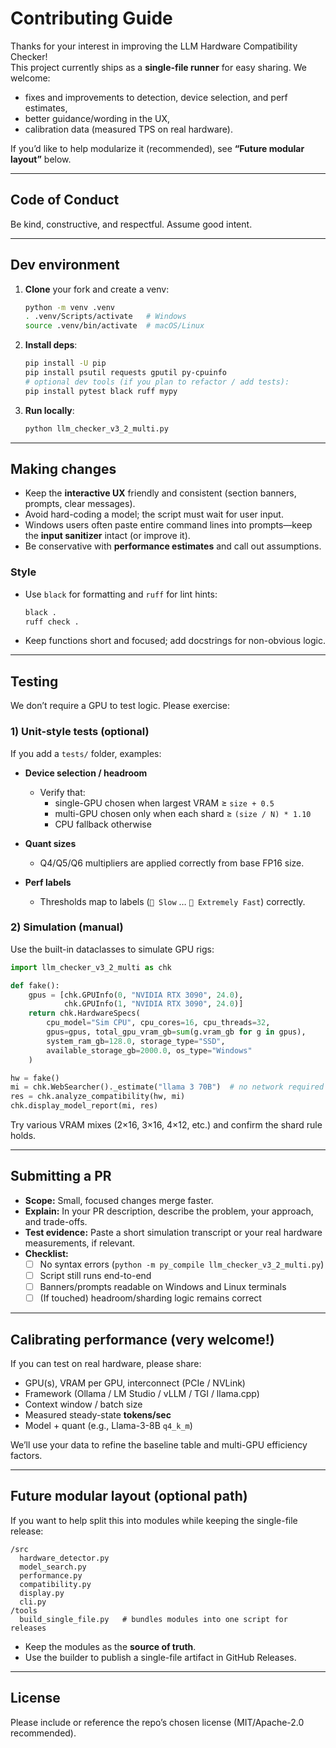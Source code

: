 # Contributing Guide

Thanks for your interest in improving the LLM Hardware Compatibility Checker!  
This project currently ships as a **single-file runner** for easy sharing. We welcome:
- fixes and improvements to detection, device selection, and perf estimates,
- better guidance/wording in the UX,
- calibration data (measured TPS on real hardware).

If you’d like to help modularize it (recommended), see **“Future modular layout”** below.

---

## Code of Conduct

Be kind, constructive, and respectful. Assume good intent.

---

## Dev environment

1. **Clone** your fork and create a venv:
   ```bash
   python -m venv .venv
   . .venv/Scripts/activate   # Windows
   source .venv/bin/activate  # macOS/Linux
   ```

2. **Install deps**:
   ```bash
   pip install -U pip
   pip install psutil requests gputil py-cpuinfo
   # optional dev tools (if you plan to refactor / add tests):
   pip install pytest black ruff mypy
   ```

3. **Run locally**:
   ```bash
   python llm_checker_v3_2_multi.py
   ```

---

## Making changes

- Keep the **interactive UX** friendly and consistent (section banners, prompts, clear messages).
- Avoid hard-coding a model; the script must wait for user input.
- Windows users often paste entire command lines into prompts—keep the **input sanitizer** intact (or improve it).
- Be conservative with **performance estimates** and call out assumptions.

### Style

- Use `black` for formatting and `ruff` for lint hints:
  ```bash
  black .
  ruff check .
  ```
- Keep functions short and focused; add docstrings for non-obvious logic.

---

## Testing

We don’t require a GPU to test logic. Please exercise:

### 1) Unit-style tests (optional)

If you add a `tests/` folder, examples:

- **Device selection / headroom**
  - Verify that:
    - single-GPU chosen when largest VRAM ≥ `size + 0.5`
    - multi-GPU chosen only when each shard ≥ `(size / N) * 1.10`
    - CPU fallback otherwise

- **Quant sizes**
  - Q4/Q5/Q6 multipliers are applied correctly from base FP16 size.

- **Perf labels**
  - Thresholds map to labels (`🐌 Slow` … `🚀 Extremely Fast`) correctly.

### 2) Simulation (manual)

Use the built-in dataclasses to simulate GPU rigs:

```python
import llm_checker_v3_2_multi as chk

def fake():
    gpus = [chk.GPUInfo(0, "NVIDIA RTX 3090", 24.0),
            chk.GPUInfo(1, "NVIDIA RTX 3090", 24.0)]
    return chk.HardwareSpecs(
        cpu_model="Sim CPU", cpu_cores=16, cpu_threads=32,
        gpus=gpus, total_gpu_vram_gb=sum(g.vram_gb for g in gpus),
        system_ram_gb=128.0, storage_type="SSD",
        available_storage_gb=2000.0, os_type="Windows"
    )

hw = fake()
mi = chk.WebSearcher()._estimate("llama 3 70B")  # no network required
res = chk.analyze_compatibility(hw, mi)
chk.display_model_report(mi, res)
```

Try various VRAM mixes (2×16, 3×16, 4×12, etc.) and confirm the shard rule holds.

---

## Submitting a PR

- **Scope:** Small, focused changes merge faster.
- **Explain:** In your PR description, describe the problem, your approach, and trade-offs.
- **Test evidence:** Paste a short simulation transcript or your real hardware measurements, if relevant.
- **Checklist:**
  - [ ] No syntax errors (`python -m py_compile llm_checker_v3_2_multi.py`)
  - [ ] Script still runs end-to-end
  - [ ] Banners/prompts readable on Windows and Linux terminals
  - [ ] (If touched) headroom/sharding logic remains correct

---

## Calibrating performance (very welcome!)

If you can test on real hardware, please share:

- GPU(s), VRAM per GPU, interconnect (PCIe / NVLink)
- Framework (Ollama / LM Studio / vLLM / TGI / llama.cpp)
- Context window / batch size
- Measured steady-state **tokens/sec**
- Model + quant (e.g., Llama-3-8B `q4_k_m`)

We’ll use your data to refine the baseline table and multi-GPU efficiency factors.

---

## Future modular layout (optional path)

If you want to help split this into modules while keeping the single-file release:

```
/src
  hardware_detector.py
  model_search.py
  performance.py
  compatibility.py
  display.py
  cli.py
/tools
  build_single_file.py   # bundles modules into one script for releases
```

- Keep the modules as the **source of truth**.
- Use the builder to publish a single-file artifact in GitHub Releases.

---

## License

Please include or reference the repo’s chosen license (MIT/Apache-2.0 recommended).
